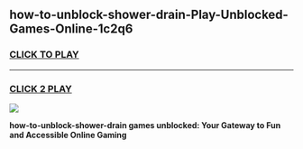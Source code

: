 
## how-to-unblock-shower-drain-Play-Unblocked-Games-Online-1c2q6
<h3>
<a href="https://premium76.site?title=how-to-unblock-shower-drain&ref=25A">CLICK TO PLAY</a></h3>
<hr>

<h3>
<a href="https://premium76.site?title=how-to-unblock-shower-drain&ref=25A">CLICK 2 PLAY</a>
  
</h3>

<a href="https://premium76.site?title=how-to-unblock-shower-drain&ref=25A"><img src="https://clearcache.store/games.png"></a>


**how-to-unblock-shower-drain games unblocked: Your Gateway to Fun and Accessible Online Gaming**
